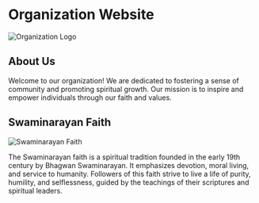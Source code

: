 # Organization Website

![Organization Logo](logo.png)

## About Us

Welcome to our organization! We are dedicated to fostering a sense of community and promoting spiritual growth. Our mission is to inspire and empower individuals through our faith and values.

## Swaminarayan Faith

![Swaminarayan Faith](swaminarayan-faith.jpg)

The Swaminarayan faith is a spiritual tradition founded in the early 19th century by Bhagwan Swaminarayan. It emphasizes devotion, moral living, and service to humanity. Followers of this faith strive to live a life of purity, humility, and selflessness, guided by the teachings of their scriptures and spiritual leaders.
